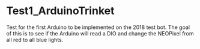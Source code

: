 # Test1_ArduinoTrinket
Test for the first Arduino to be implemented on the 2018 test bot. The goal of this is to see if the Arduino will read a DIO and change the NEOPixel from all red to all blue lights. 

